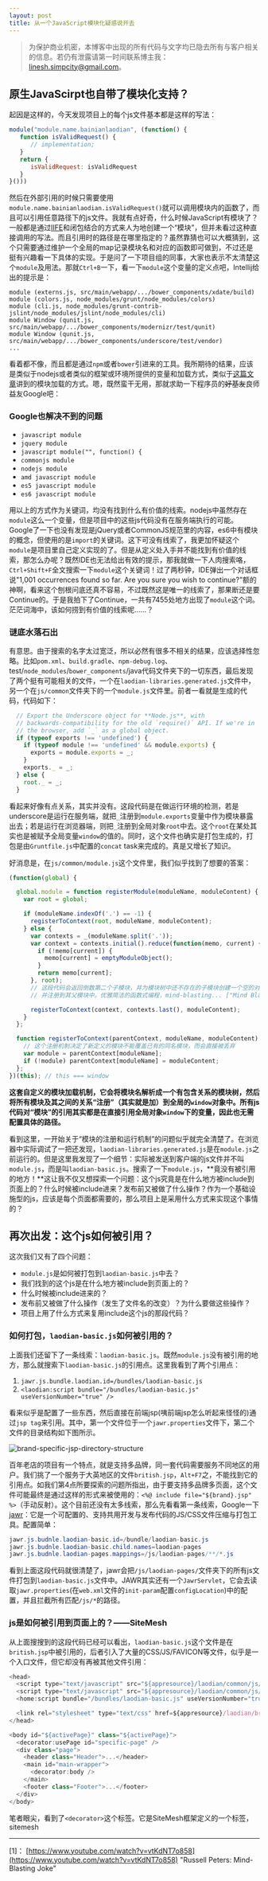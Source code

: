 ```yaml
---
layout: post
title: 从一个JavaScript模块化疑惑说开去
---
```


> 为保护商业机密，本博客中出现的所有代码与文字均已隐去所有与客户相关的信息。若仍有泄露请第一时间联系博主我：linesh.simpcity@gmail.com。

## 原生JavaScirpt也自带了模块化支持？
起因是这样的，今天发现项目上的每个js文件基本都是这样的写法：

```javascript
module("module.name.bainianlaodian", (function() {
   function isValidRequest() {
      // implementation;
   }
   return {
      isValidRequest: isValidRequest
   }
}()))
```

然后在外部引用的时候只需要使用`module.name.bainianlaodian.isValidRequest()`就可以调用模块内的函数了，而且可以引用任意路径下的js文件。我就有点好奇，什么时候JavaScript有模块了？一般都是通过[IIFE](http://benalman.com/news/2010/11/immediately-invoked-function-expression/)和闭包结合的方式来人为地创建一个“模块”，但并未看过这种直接调用的写法。而且引用时的路径是在哪里指定的？虽然靠猜也可以大概猜到，这个只需要通过维护一个全局的map记录模块名和对应的函数即可做到，不过还是挺有兴趣看一下具体的实现。于是问了一下项目组的同事，大家也表示不太清楚这个`module`及用法。那就`Ctrl+B`一下，看一下`module`这个变量的定义点吧，Intellij给出的提示是：

```
module (externs.js, src/main/webapp/.../bower_components/xdate/build)
module (colors.js, node_modules/grunt/node_modules/colors)
module (cli.js, node_modules/grunt-contrib-jslint/node_modules/jslint/node_modules/cli)
module Window (qunit.js, src/main/webapp/.../bower_components/modernizr/test/qunit)
module Window (qunit.js, src/main/webapp/.../bower_components/underscore/test/vendor)
...
```

看着都不像，而且都是通过`npm`或者`bower`引进来的工具。我所期待的结果，应该是类似于nodejs或者类似的框架或环境所提供的变量和加载方式，类似于[这篇文章](http://www.liaoxuefeng.com/wiki/001434446689867b27157e896e74d51a89c25cc8b43bdb3000/001434502419592fd80bbb0613a42118ccab9435af408fd000)讲到的模块加载的方式。嗯，既然蛮干无用，那就求助一下程序员的~~好基友~~良师益友Google吧：

### Google也解决不到的问题

* `javascript module`
* `jquery module`
* `javascript module("", function() {`
* `commonjs module`
* `nodejs module`
* `amd javascript module`
* `es5 javascript module`
* `es6 javascript module`

用以上的方式作为关键词，均没有找到什么有价值的线索。nodejs中虽然存在`module`这么一个变量，但是项目中的这些js代码没有在服务端执行的可能。Google了一下也没有发现是jQuery或者CommonJS规范里的内容，es6中有模块的概念，但使用的是`import`的关键词。这下可没有线索了，我更加怀疑这个`module`是项目里自己定义实现的了。但是从定义处入手并不能找到有价值的线索，那怎么办呢？既然IDE也无法给出有效的提示，那我就做一下人肉搜索咯，`Ctrl+Shift+F`全文搜索一下`module`这个关键词！过了两秒钟，IDE弹出一个对话框说"1,001 occurrences found so far. Are you sure you wish to continue?"额的神啊，看来这个刨根问底还真不容易，不过既然这是唯一的线索了，那果断还是要Continue的。于是我拍下了Continue，一共有7455处地方出现了`module`这个词。茫茫词海中，该如何捞到有价值的线索呢……？

### 谜底水落石出

有意思。由于搜索的名字太过宽泛，所以必然有很多不相关的结果，应该选择性忽略。比如`pom.xml`、`build.gradle`、`npm-debug.log`、test/`node_modules`/`bower_components`/java代码文件夹下的一切东西，最后发现了两个挺有可能相关的文件，一个在`laodian-libraries.generated.js`文件中，另一个在`js/common`文件夹下的一个`module.js`文件里。前者一看就是生成的代码，代码如下：

```javascript
  // Export the Underscore object for **Node.js**, with
  // backwards-compatibility for the old `require()` API. If we're in
  // the browser, add `_` as a global object.
  if (typeof exports !== 'undefined') {
    if (typeof module !== 'undefined' && module.exports) {
      exports = module.exports = _;
    }
    exports._ = _;
  } else {
    root._ = _;
  }
```

看起来好像有点关系，其实并没有。这段代码是在做运行环境的检测，若是underscore是运行在服务端，就把`_`注册到`module.exports`变量中作为模块暴露出去；若是运行在浏览器端，则把`_`注册到全局对象`root`中去。这个`root`在某处其实也是被赋予全局变量`window`的值的。同时，这个文件也确实是打包生成的，打包是由`Gruntfile.js`中配置的`concat` task来完成的。真是又增长了知识。

好消息是，在`js/common/module.js`这个文件里，我们似乎找到了想要的答案：

```js
(function(global) {

  global.module = function registerModule(moduleName, moduleContent) {
    var root = global;

    if (moduleName.indexOf('.') == -1) {
      registerToContext(root, moduleName, moduleContent);
    } else {
      var contexts = _(moduleName.split('.'));
      var context = contexts.initial().reduce(function(memo, current) {
        if (!memo[current]) {
          memo[current] = emptyModuleObject();
        } 
        return memo[current];
      }, root); 
      // 这段代码会返回倒数第二个子模块，并为模块树中还不存在的子模块创建一个空的对象
      // 并注册到其父模块中。优雅简洁的函数式编程，mind-blasting... ["Mind Blasting"][1]

      registerToContext(context, contexts.last(), moduleContent);
    }
  };

  function registerToContext(parentContext, moduleName, moduleContent) {
    // 这个注册机制决定了新定义的模块不能覆盖已有的同名模块，而会直接被丢弃
    var module = parentContext[moduleName];   
    if (!module) parentContext[moduleName] = moduleContent;
  };
})(this); // this === window
```

**这套自定义的模块加载机制，它会将模块名解析成一个有包含关系的模块树，然后将所有模块及其之间的关系“注册”（其实就是加）到全局的`window`对象中。所有js代码对“模块”的引用其实都是在直接引用全局对象`window`下的变量，因此也无需配置具体的路径。**

看到这里，一开始关于“模块的注册和运行机制”的问题似乎就完全清楚了。在浏览器中实际调试了一把还发现，`laodian-libraries.generated.js`是在`module.js`之前运行的。但是这里我发现了一个细节：实际被发送到客户端的js文件并不叫`module.js`，而是叫`laodian-basic.js`。搜索了一下`module.js`，**竟没有被引用的地方！**这让我不仅又想探索一个问题：这个js究竟是在什么地方被include到页面上的？什么时候被include进来？发布前又被做了什么操作？作为一个基础设施型的js，应该是每个页面都需要的，那么项目上是采用什么方式来实现这个事情的？

## 再次出发：这个js如何被引用？

这次我们又有了四个问题：

* `module.js`是如何被打包到`laodian-basic.js`中去？
* 我们找到的这个js是在什么地方被include到页面上的？
* 什么时候被include进来的？
* 发布前又被做了什么操作（发生了文件名的改变）？为什么要做这些操作？
* 项目上用了什么方式来复用include这个js的那段代码？

### 如何打包，`laodian-basic.js`如何被引用的？
上面我们还留下了一条线索：`laodian-basic.js`。既然`module.js`没有被引用的地方，那么就搜索下`laodian-basic.js`的引用点。这里我看到了两个引用点：

1. ```jawr.js.bundle.laodian.id=/bundles/laodian-basic.js```
2. ```<laodian:script bundle="/bundles/laodian-basic.js" useVersionNumber="true" />```

看来似乎是配置了一些东西，然后直接在前端jsp(咦前端jsp怎么听起来怪怪的)通过`jsp tag`来引用。其中，第一个文件位于一个`jawr.properties`文件下，第二个文件的目录结构如下图所示。

![brand-specific-jsp-directory-structure](http://7xqu8w.com1.z0.glb.clouddn.com/a82b64e24b984d2a92c0c39397481825.png)

百年老店的项目有一个特点，就是支持多品牌，同一套代码需要服务不同地区的用户。我们挑了一个服务于大英地区的文件`british.jsp`，`Alt+F7`之，不能找到它的引用点。如我们第4点所要探索的问题所指出，由于要支持多品牌多页面，这个文件可能最终是通过这样的形式来被使用的：`<%@ include file="${brand}.jsp" %>`（手动反射）。这个目前还没有太多线索，那么先看看第一条线索，Google一下[jawr](https://jawr.java.net/index.html)：它是一个可配置的、支持共用开发与发布代码的JS/CSS文件压缩与打包工具。配置简单：

```java
jawr.js.budnle.laodian-basic.id=/bundle/laodian-basic.js
jawr.js.budnle.laodian-basic.child.names=laodian-pages
jawr.js.budnle.laodian-pages.mappings=/js/laodian-pages/**/*.js
```

看到上面这段代码就很清楚了，jawr会把`/js/laodian-pages/`文件夹下的所有js文件打包到`laodian-basic.js`文件中。JAWR其实还有一个`JawrServlet`，它会去读取`jawr.properties`(在`web.xml`文件的`init-param`配置`configLocation`)中的配置，并且拦截所有匹配`/js/*`的路径。


### js是如何被引用到页面上的？——SiteMesh
从上面搜搜到的这段代码已经可以看出，`laodian-basic.js`这个文件是在`british.jsp`中被引用的，后者引入了大量的CSS/JS/FAVICON等文件，似乎是一个入口文件，但它却没有再被其他文件引用：

```js
<head>
  <script type="text/javascript" src="${appresource}/laodian/common/js/laodian-libraries.generated.js"></script>
  <script type="text/javascript" src="${appresource}/laodian/common/js/bootstrap.generated.js"></script>
  <home:script bundle="/bundles/laodian-basic.js" useVersionNumber="true" />

  <link rel="stylesheet" type="text/css" href=${appresource}/laodian/british/css/british-specific.less" />
</head>

<body id="${activePage}" class="${activePage}">
  <decorator:usePage id="specific-page" />
  <div class="page">
    <header class="Header">...</header>
    <main id="main-wrapper">
      <decorator:body />
    </main>
    <footer class="Footer">...</footer>
  </div>
</body>
```

笔者眼尖，看到了`<decorator>`这个标签。它是SiteMesh框架定义的一个标签，sitemesh

---

[1]： [https://www.youtube.com/watch?v=vtKdNT7o858](https://www.youtube.com/watch?v=vtKdNT7o858)        "Russell Peters: Mind-Blasting Joke"
